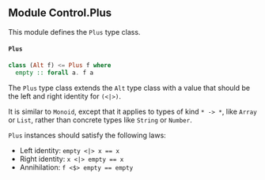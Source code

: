 ## Module Control.Plus

This module defines the `Plus` type class.

#### `Plus`

``` purescript
class (Alt f) <= Plus f where
  empty :: forall a. f a
```

The `Plus` type class extends the `Alt` type class with a value that
should be the left and right identity for `(<|>)`.

It is similar to `Monoid`, except that it applies to types of
kind `* -> *`, like `Array` or `List`, rather than concrete types like
`String` or `Number`.

`Plus` instances should satisfy the following laws:

- Left identity: `empty <|> x == x`
- Right identity: `x <|> empty == x`
- Annihilation: `f <$> empty == empty`



